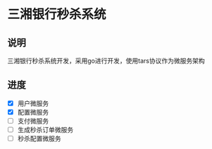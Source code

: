 # 三湘银行秒杀系统
## 说明
三湘银行秒杀系统开发，采用go进行开发，使用tars协议作为微服务架构
## 进度
- [x] 用户微服务
- [x] 配置微服务
- [ ] 支付微服务
- [ ] 生成秒杀订单微服务
- [ ] 秒杀配置微服务
